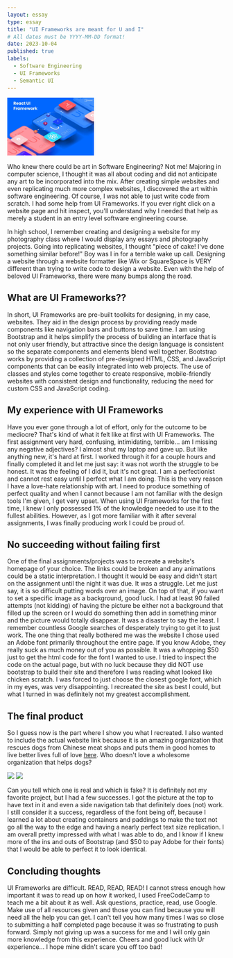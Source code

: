 ```yaml
---
layout: essay
type: essay
title: "UI Frameworks are meant for U and I"
# All dates must be YYYY-MM-DD format!
date: 2023-10-04
published: true
labels:
  - Software Engineering
  - UI Frameworks
  - Semantic UI
---
```



<img width="200px" class="rounded float-start pe-4" src="../img/uifram.JPG">



Who knew there could be art in Software Engineering? Not me! Majoring in computer science, I thought it was all about coding and did not anticipate any art to be incorporated into the mix. After creating simple websites and even replicating much more complex websites, I discovered the art within software engineering. Of course, I was not able to just write code from scratch. I had some help from UI Frameworks. If you ever right click on a website page and hit inspect, you'll understand why I needed that help as merely a student in an entry level software engineering course. 

In high school, I remember creating and designing a website for my photography class where I would display any essays and photography projects. Going into replicating websites, I thought "piece of cake! I've done something similar before!" Boy was I in for a terrible wake up call. Designing a website through a website formatter like Wix or SquareSpace is VERY different than trying to write code to design a website. Even with the help of beloved UI Frameworks, there were many bumps along the road.

## What are UI Frameworks??

In short, UI Frameworks are pre-built toolkits for designing, in my case, websites. They aid in the design process by providing ready made components like navigation bars and buttons to save time. I am using Bootstrap and it helps simplify the process of building an interface that is not only user friendly, but attractive since the design language is consistent so the separate components and elements blend well together. Bootstrap works by providing a collection of pre-designed HTML, CSS, and JavaScript components that can be easily integrated into web projects. The use of classes and styles come together to create responsive, mobile-friendly websites with consistent design and functionality, reducing the need for custom CSS and JavaScript coding.

## My experience with UI Frameworks

Have you ever gone through a lot of effort, only for the outcome to be mediocre? That's kind of what it felt like at first with UI Frameworks. The first assignment very hard, confusing, intimidating, terrible... am I missing any negative adjectives? I almost shut my laptop and gave up. But like anything new, it's hard at first. I worked through it for a couple hours and finally completed it and let me just say: it was not worth the struggle to be honest. It was the feeling of I did it, but it's not great. I am a perfectionist and cannot rest easy until I perfect what I am doing. This is the very reason I have a love-hate relationship with art. I need to produce something of perfect quality and when I cannot because I am not familiar with the design tools I'm given, I get very upset. When using UI Frameworks for the first time, I knew I only possessed 1% of the knowledge needed to use it to the fullest abilities. However, as I got more familiar with it after several assignments, I was finally producing work I could be proud of.

## No succeeding without failing first

One of the final assignments/projects was to recreate a website's homepage of your choice. The links could be broken and any animations could be a static interpretation. I thought it would be easy and didn't start on the assignment until the night it was due. It was a struggle. Let me just say, it is so difficult putting words over an image. On top of that, if you want to set a specific image as a background, good luck. I had at least 90 failed attempts (not kidding) of having the picture be either not a background that filled up the screen or I would do something then add in something minor and the picture would totally disappear. It was a disaster to say the least. I remember countless Google searches of desperately trying to get it to just work. 
The one thing that really bothered me was the website I chose used an Adobe font primarily throughout the entire page. If you know Adobe, they really suck as much money out of you as possible. It was a whopping $50 just to get the html code for the font I wanted to use. I tried to inspect the code on the actual page, but with no luck because they did NOT use bootstrap to build their site and therefore I was reading what looked like chicken scratch. I was forced to just choose the closest google font, which in my eyes, was very disappointing. I recreated the site as best I could, but what I turned in was definitely not my greatest accomplishment.

## The final product

So I guess now is the part where I show you what I recreated. I also wanted to include the actual website link because it is an amazing organization that rescues dogs from Chinese meat shops and puts them in good homes to live better lives full of love [here](https://www.harbinshs.com). Who doesn't love a wholesome organization that helps dogs?



<div class="text-center p-4">
  <img width="600px" src="../img/harbin-real.png" class="img" >
  <img width="600px" src="../img/harbin-fake.png" class="img" >
</div>



Can you tell which one is real and which is fake? It is definitely not my favorite project, but I had a few successes. I got the picture at the top to have text in it and even a side navigation tab that definitely does (not) work. I still consider it a success, regardless of the font being off, because I learned a lot about creating containers and paddings to make the text not go all the way to the edge and having a nearly perfect text size replication. I am overall pretty impressed with what I was able to do, and I know if I knew more of the ins and outs of Bootstrap (and $50 to pay Adobe for their fonts) that I would be able to perfect it to look identical.

## Concluding thoughts

UI Frameworks are difficult. READ, READ, READ! I cannot stress enough how important it was to read up on how it worked, I used FreeCodeCamp to teach me a bit about it as well. Ask questions, practice, read, use Google. Make use of all resources given and those you can find because you will need all the help you can get. I can't tell you how many times I was so close to submitting a half completed page because it was so frustrating to push forward. Simply not giving up was a success for me and I will only gain more knowledge from this experience. Cheers and good luck with Ur experience... I hope mine didn't scare you off too bad!

